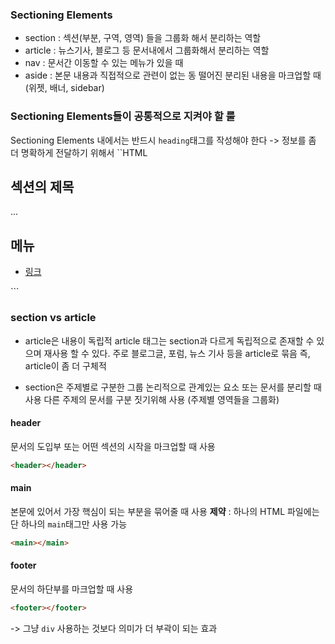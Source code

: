 ### Sectioning Elements
- section : 섹션(부분, 구역, 영역) 들을 그룹화 해서 분리하는 역할
- article : 뉴스기사, 블로그 등 문서내에서 그룹화해서 분리하는 역할
- nav : 문서간 이동할 수 있는 메뉴가 있을 때
- aside : 본문 내용과 직접적으로 관련이 없는 동 떨어진 분리된 내용을 마크업할 때(위젯, 배너, sidebar)

### Sectioning Elements들이 공통적으로 지켜야 할 룰
Sectioning Elements 내에서는 반드시 `heading`태그를 작성해야 한다
-> 정보를 좀 더 명확하게 전달하기 위해서
``HTML
<section>
    <h1>섹션의 제목</h1>
    <p>...</p>
</section>

<nav>
    <h1>메뉴</h1>
    <ul>
        <li>
            <a href="#">링크</a>
        </li>
    </ul>
</nav>
```

### section vs article
- article은 내용이 독립적
article 태그는 section과 다르게 독립적으로 존재할 수 있으며 재사용 할 수 있다. 주로 블로그글, 포럼, 뉴스 기사 등을 article로 묶음
즉, article이 좀 더 구체적


- section은 주제별로 구분한 그룹
논리적으로 관계있는 요소 또는 문서를 분리할 때 사용
다른 주제의 문서를 구분 짓기위해 사용 (주제별 영역들을 그룹화)


#### header
문서의 도입부 또는 어떤 섹션의 시작을 마크업할 때 사용
```HTML
<header></header>
```

#### main
본문에 있어서 가장 핵심이 되는 부분을 묶어줄 때 사용
**제약** : 하나의 HTML 파일에는 단 하나의 `main`태그만 사용 가능
```HTML
<main></main>
```

#### footer 
문서의 하단부를 마크업할 때 사용
```HTML
<footer></footer>
```

-> 그냥 `div` 사용하는 것보다 의미가 더 부곽이 되는 효과